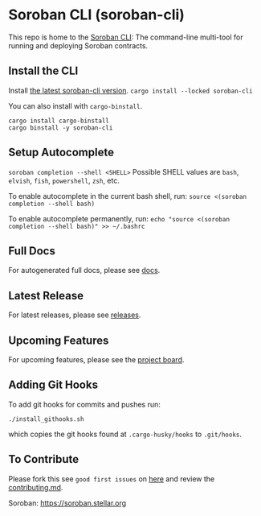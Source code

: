 # Soroban CLI (soroban-cli)

This repo is home to the [Soroban CLI](https://github.com/stellar/soroban-tools/tree/main/cmd/soroban-cli): The command-line multi-tool for running and deploying Soroban contracts.


## Install the CLI
Install [the latest soroban-cli version](/releases).
`cargo install --locked soroban-cli`

You can also install with `cargo-binstall`.
```
cargo install cargo-binstall
cargo binstall -y soroban-cli
```

## Setup Autocomplete
`soroban completion --shell <SHELL>`
Possible SHELL values are `bash`, `elvish`, `fish`, `powershell`, `zsh`, etc.

To enable autocomplete in the current bash shell, run:
`source <(soroban completion --shell bash)`

To enable autocomplete permanently, run:
`echo "source <(soroban completion --shell bash)" >> ~/.bashrc`

## Full Docs
For autogenerated full docs, please see
[docs](/docs/soroban-cli-full-docs.md).

## Latest Release
For latest releases, please see
[releases](./releases).

## Upcoming Features
For upcoming features, please see the [project
board](https://github.com/orgs/stellar/projects/50).


## Adding Git Hooks

To add git hooks for commits and pushes run:

```
./install_githooks.sh
```

which copies the git hooks found at `.cargo-husky/hooks` to `.git/hooks`.


## To Contribute
Please fork this see `good first issues` on
[here](/contribute) and review the [contributing.md](/contributing.md).

Soroban: https://soroban.stellar.org
